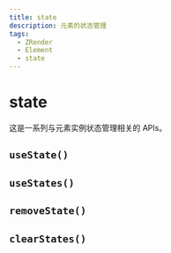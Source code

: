 ```yaml
---
title: state
description: 元素的状态管理
tags:
  - ZRender
  - Element
  - state
---
```


# state

这是一系列与元素实例状态管理相关的 APIs。

## `useState()`

## `useStates()`

## `removeState()`

## `clearStates()`
